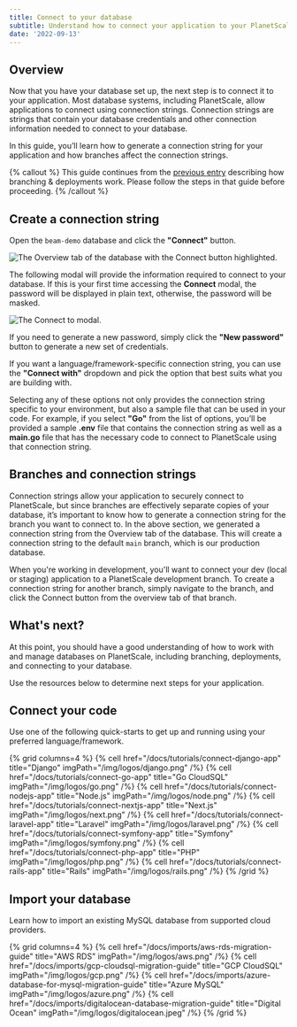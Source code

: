 ```yaml
---
title: Connect to your database
subtitle: Understand how to connect your application to your PlanetScale database.
date: '2022-09-13'
---
```


## Overview

Now that you have your database set up, the next step is to connect it to your application. Most database systems, including PlanetScale, allow applications to connect using connection strings. Connection strings are strings that contain your database credentials and other connection information needed to connect to your database.

In this guide, you’ll learn how to generate a connection string for your application and how branches affect the connection strings.

{% callout %}
This guide continues from the [previous entry](/docs/onboarding/branching-and-deploy-requests) describing how branching & deployments work. Please follow the steps in that guide before proceeding.
{% /callout %}

## Create a connection string

Open the `beam-demo` database and click the **"Connect"** button.

![The Overview tab of the database with the Connect button highlighted.](/assets/docs/onboarding/connect-to-your-database/the-overview-tab-of-the-database-with-the-connect-button-highlighted.png)

The following modal will provide the information required to connect to your database. If this is your first time accessing the **Connect** modal, the password will be displayed in plain text, otherwise, the password will be masked.

![The Connect to modal.](/assets/docs/onboarding/connect-to-your-database/the-connect-to-modal.png)

If you need to generate a new password, simply click the **"New password"** button to generate a new set of credentials.

If you want a language/framework-specific connection string, you can use the **"Connect with"** dropdown and pick the option that best suits what you are building with.

Selecting any of these options not only provides the connection string specific to your environment, but also a sample file that can be used in your code. For example, if you select **"Go"** from the list of options, you’ll be provided a sample **.env** file that contains the connection string as well as a **main.go** file that has the necessary code to connect to PlanetScale using that connection string.

## Branches and connection strings

Connection strings allow your application to securely connect to PlanetScale, but since branches are effectively separate copies of your database, it’s important to know how to generate a connection string for the branch you want to connect to. In the above section, we generated a connection string from the Overview tab of the database. This will create a connection string to the default `main` branch, which is our production database.

When you're working in development, you'll want to connect your dev (local or staging) application to a PlanetScale development branch. To create a connection string for another branch, simply navigate to the branch, and click the Connect button from the overview tab of that branch.

## What's next?

At this point, you should have a good understanding of how to work with and manage databases on PlanetScale, including branching, deployments, and connecting to your database.

Use the resources below to determine next steps for your application.

## Connect your code

Use one of the following quick-starts to get up and running using your preferred language/framework.

{% grid columns=4 %}
{% cell href="/docs/tutorials/connect-django-app" title="Django" imgPath="/img/logos/django.png" /%}
{% cell href="/docs/tutorials/connect-go-app" title="Go CloudSQL" imgPath="/img/logos/go.png" /%}
{% cell href="/docs/tutorials/connect-nodejs-app" title="Node.js" imgPath="/img/logos/node.png" /%}
{% cell href="/docs/tutorials/connect-nextjs-app" title="Next.js" imgPath="/img/logos/next.png" /%}
{% cell href="/docs/tutorials/connect-laravel-app" title="Laravel" imgPath="/img/logos/laravel.png" /%}
{% cell href="/docs/tutorials/connect-symfony-app" title="Symfony" imgPath="/img/logos/symfony.png" /%}
{% cell href="/docs/tutorials/connect-php-app" title="PHP" imgPath="/img/logos/php.png" /%}
{% cell href="/docs/tutorials/connect-rails-app" title="Rails" imgPath="/img/logos/rails.png" /%}
{% /grid %}

## Import your database

Learn how to import an existing MySQL database from supported cloud providers.

{% grid columns=4 %}
{% cell href="/docs/imports/aws-rds-migration-guide" title="AWS RDS" imgPath="/img/logos/aws.png" /%}
{% cell href="/docs/imports/gcp-cloudsql-migration-guide" title="GCP CloudSQL" imgPath="/img/logos/gcp.png" /%}
{% cell href="/docs/imports/azure-database-for-mysql-migration-guide" title="Azure MySQL" imgPath="/img/logos/azure.png" /%}
{% cell href="/docs/imports/digitalocean-database-migration-guide" title="Digital Ocean" imgPath="/img/logos/digitalocean.jpeg" /%}
{% /grid %}
